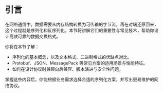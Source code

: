 # 引言

在网络通信中，数据需要从内存结构转换为可传输的字节流，再在对端还原回来，这个过程就是序列化和反序列化。本节将讲解它们的重要性与常见技术，帮助你设计高效可靠的数据交换格式。

你将在本节了解：

- 序列化的基本概念，以及文本格式、二进制格式的优缺点对比。
- Protobuf、JSON、MessagePack 等常见方案的适用场景与性能特征。
- 如何在设计协议时兼顾向后兼容、版本演进与安全性问题。

掌握这些内容后，你能根据业务需求选择合适的序列化方案，并写出更易维护的网络协议。
